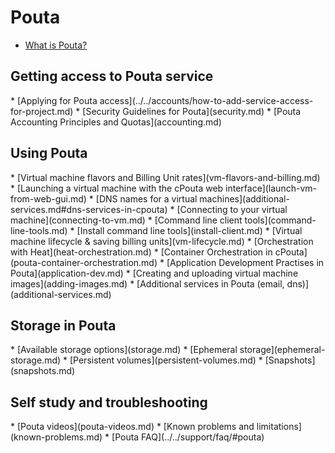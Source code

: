 <h1>Pouta</h1>

* [What is Pouta?](pouta-what-is.md)

<h2>Getting access to Pouta service</h2>
* [Applying for Pouta access](../../accounts/how-to-add-service-access-for-project.md)
* [Security Guidelines for Pouta](security.md)
* [Pouta Accounting Principles and Quotas](accounting.md)

<h2>Using Pouta</h2>
* [Virtual machine flavors and Billing Unit rates](vm-flavors-and-billing.md)
* [Launching a virtual machine with the cPouta web interface](launch-vm-from-web-gui.md)
* [DNS names for a virtual machines](additional-services.md#dns-services-in-cpouta)
* [Connecting to your virtual machine](connecting-to-vm.md)
* [Command line client tools](command-line-tools.md)
    * [Install command line tools](install-client.md)
* [Virtual machine lifecycle & saving billing units](vm-lifecycle.md)
* [Orchestration with Heat](heat-orchestration.md)
* [Container Orchestration in cPouta](pouta-container-orchestration.md)
* [Application Development Practises in Pouta](application-dev.md)
* [Creating and uploading virtual machine images](adding-images.md)
* [Additional services in Pouta (email, dns)](additional-services.md)

<h2>Storage in Pouta</h2>
* [Available storage options](storage.md)
* [Ephemeral storage](ephemeral-storage.md)
* [Persistent volumes](persistent-volumes.md)
* [Snapshots](snapshots.md)

<h2>Self study and troubleshooting</h2>
* [Pouta videos](pouta-videos.md)
* [Known problems and limitations](known-problems.md)
* [Pouta FAQ](../../support/faq/#pouta)
